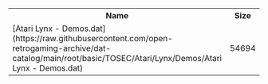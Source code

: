<table>
<tr><th>Name</th><th>Size</th></tr>
<tr><td>
[Atari Lynx - Demos.dat](https://raw.githubusercontent.com/open-retrogaming-archive/dat-catalog/main/root/basic/TOSEC/Atari/Lynx/Demos/Atari Lynx - Demos.dat)
</td><td>54694</td></tr>
</table>
